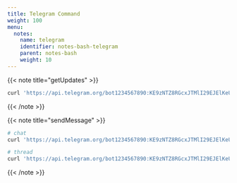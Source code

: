 ```yaml
---
title: Telegram Command
weight: 100
menu:
  notes:
    name: telegram
    identifier: notes-bash-telegram
    parent: notes-bash
    weight: 10
---
```


{{< note title="getUpdates" >}}

```bash
curl 'https://api.telegram.org/bot1234567890:KE9zNTZ8RGcxJTMlI29EJElKeU9QQExm3%E/getUpdates' | jq .
```

{{< /note >}}

{{< note title="sendMessage" >}}

```bash
# chat
curl 'https://api.telegram.org/bot1234567890:KE9zNTZ8RGcxJTMlI29EJElKeU9QQExm3%E/sendMessage?chat_id=-12345&text=hello'

# thread
curl 'https://api.telegram.org/bot1234567890:KE9zNTZ8RGcxJTMlI29EJElKeU9QQExm3%E/sendMessage?chat_id=-12345&text=hello&message_thread_id=14'
```

{{< /note >}}
